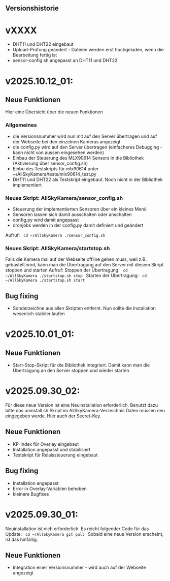 Versionshistorie
----------------

# vXXXX

- DHT11 und DHT22 eingebaut
- Upload-Prüfung geändert - Dateien werden erst hochgeladen, wenn die Bearbeitung fertig ist
- sensor-config.sh angepasst an DHT11 und DHT22
# v2025.10.12_01:

## Neue Funktionen

Hier eine Übersicht über die neuen Funktionen

### Allgemeines
- die Versionsnummer wird nun mit auf den Server übertragen und auf der Webseite bei den einzelnen Kameras angezeigt
- die config.py wird auf den Server übertragen (einfacheres Debugging - kann nicht von aussen eingesehen werden)
- Einbau der Steuerung des MLX90614 Sensors in die Bibliothek (Aktivierung über sensor_config.sh)
- Einbu des Testskripts für mlx90614 unter ~/AllSkyKamera/tests/mlx90614_test.py
- DHT11 und DHT22 als Testskript eingebaut. Noch nicht in der Bibliothek implementiert

### Neues Skript: AllSkyKamera/sensor_config.sh
- Steuerung der implementierten Sensoren über ein kleines Menü
- Sensoren lassen sich damit ausschalten oder anschalten
- config.py wird damit angepasst
- cronjobs werden in der config.py damit definiert und geändert

Aufruf:
<code>
cd ~/AllSkyKamera
./sensor_config.sh
</code>

### Neues Skript: AllSkyKamera/startstop.sh
Falls die Kamera mal auf der Webseite offline gehen muss, weil z.B. gebastelt wird, kann man die Übertragung auf den Server mit diesem Skript stoppen und starten
Aufruf:
Stoppen der Übertragung:
<code>
cd ~/AllSkyKamera
./startstop.sh stop
</code>
Starten der Übertragung:
<code>
cd ~/AllSkyKamera
./startstop.sh start
</code>

## Bug fixing 
- Sonderzeichne aus allen Skripten entfernt. Nun sollte die Installation wesenlich stabiler laufen

# v2025.10.01_01:

## Neue Funktionen
- Start-Stop-Skript für die Bibliothek integriert. Damit kann man die Übertragung an den Server stoppen und wieder starten

# v2025.09.30_02:

Für diese neue Version ist eine Neuinstallation erforderlich.
Benutzt dazu bitte das uninstall.sh Skript im AllSkyKamera-Verzeichnis
Daten müssen neu eingegeben werde. Hier auch der Secret-Key.

## Neue Funktionen
- KP-Index für Overlay eingebaut
- Installation angepasst und stabilisiert
- Testskript für Relaissteuerung eingebaut

## Bug fixing 
- Installation angepasst
- Error in Overlay-Variablen behoben
- kleinere Bugfixes


# v2025.09.30_01:

Neuinstallation ist nich erforderlich.
Es reicht folgender Code für das Update:
<code>
cd ~/AllSkyKamera
git pull
</code>
Sobald eine neue Version erscheint, ist das hinfällig.

## Neue Funktionen
- Integration einer Versionsnummer - wird auch auf der Webseite angezeigt
